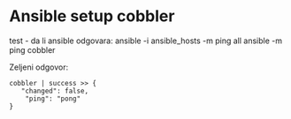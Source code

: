 Ansible setup cobbler
=============================


test - da li ansible odgovara:
     ansible  -i ansible_hosts -m ping all
     ansible  -m ping cobbler


Zeljeni odgovor:

    cobbler | success >> {
       "changed": false,
        "ping": "pong"
    }
